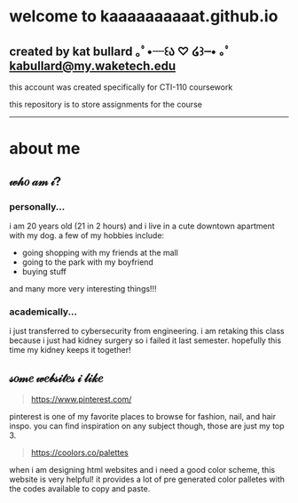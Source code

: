 # welcome to kaaaaaaaaaat.github.io

## created by kat bullard ｡ﾟ•┈꒰ა ♡ ໒꒱┈•  ｡ﾟ kabullard@my.waketech.edu
  
  this account was created specifically for CTI-110 coursework
  
  this repository is to store assignments for the course
 
  ---
# about me

## 𝓌𝒽𝑜 𝒶𝓂 𝒾?

### personally...

  i am 20 years old (21 in 2 hours) and i live in a cute downtown apartment with my dog. a few of my hobbies include:
  - going shopping with my friends at the mall
  - going to the park with my boyfriend
  - buying stuff
  
  and many more very interesting things!!!
### academically...

  i just transferred to cybersecurity from engineering. i am retaking this class because i just had kidney surgery so i failed it last semester. hopefully this time my kidney keeps it together!
## 𝓈𝑜𝓂𝑒 𝓌𝑒𝒷𝓈𝒾𝓉𝑒𝓈 𝒾 𝓁𝒾𝓀𝑒
  >https://www.pinterest.com/

  pinterest is one of my favorite places to browse for fashion, nail, and hair inspo. you can find inspiration on any subject though, those are just my top 3.
  >https://coolors.co/palettes

  when i am designing html websites and i need a good color scheme, this website is very helpful! it provides a lot of pre generated color palletes with the codes available to copy and paste.
  
